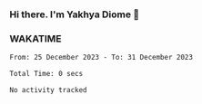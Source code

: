 ### Hi there. I'm Yakhya Diome 👋

### WAKATIME
<!--START_SECTION:waka-->

```txt
From: 25 December 2023 - To: 31 December 2023

Total Time: 0 secs

No activity tracked
```

<!--END_SECTION:waka-->
